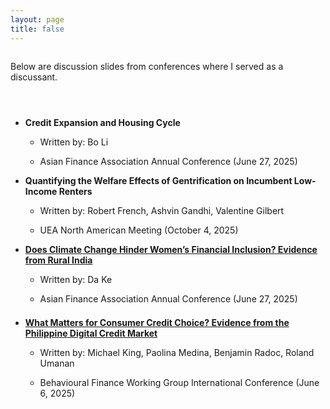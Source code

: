 ```yaml
---
layout: page
title: false
---
```



<div style="margin-bottom: 4.0em;margin-top: 2.0em;font-size: 1em">
Below are discussion slides from conferences where I served as a discussant. 
</div>

<ul>
    <li>
   <div style="margin-bottom: 1em;margin-top: 1em">
  <b>Credit Expansion and Housing Cycle</b>
  </div>
  </li>
   <ul>
      <li>
        <div style="margin-bottom: 1em;margin-top: 0.5em;">
         Written by: Bo Li 
        </div>
      </li>
        <li>
        <div style="margin-bottom: 1em;margin-top: 0.5em;">
         Asian Finance Association Annual Conference (June 27, 2025)
        </div>
      </li>
    </ul>
    <li>
   <div style="margin-bottom: 1em;margin-top: 1em">
  <b>Quantifying the Welfare Effects of Gentrification on
Incumbent Low-Income Renters</b>
  </div>
  </li>
 
   <ul>
      <li>
        <div style="margin-bottom: 1em;margin-top: 0.5em;">
         Written by: Robert French, Ashvin Gandhi, Valentine Gilbert
        </div>
      </li>
        <li>
        <div style="margin-bottom: 1em;margin-top: 0.5em;">
         UEA North American Meeting (October 4, 2025)
        </div>
      </li>
    </ul>
  <li>
   <div style="margin-bottom: 1em;margin-top: 1em">
  <a href="../assets/pdf/Discussion_Ke_AsianFA.pdf"><b>Does Climate Change Hinder Women’s Financial Inclusion? Evidence from
Rural India</b></a>
  </div>
  </li>
 
   <ul>
      <li>
        <div style="margin-bottom: 1em;margin-top: 0.5em;">
         Written by: Da Ke
        </div>
      </li>
        <li>
        <div style="margin-bottom: 1em;margin-top: 0.5em;">
         Asian Finance Association Annual Conference (June 27, 2025)
        </div>
      </li>
    </ul>    
     <li>
   <div style="margin-bottom: 1em;margin-top: 1.5em">
  <a href="../assets/pdf/Discussion_King_et_al_BFWG.pdf"><b>What Matters for Consumer Credit Choice? Evidence from the Philippine Digital Credit Market</b></a>
  </div>
  </li>
   <ul>
      <li>
        <div style="margin-bottom: 1em;margin-top: 0.5em;">
         Written by: Michael King, Paolina Medina, Benjamin Radoc, Roland Umanan
        </div>
      </li>
        <li>
        <div style="margin-bottom: 1em;margin-top: 0.5em;">
         Behavioural Finance Working Group International Conference (June 6, 2025)
        </div>
      </li>
    </ul>
</ul>
 
